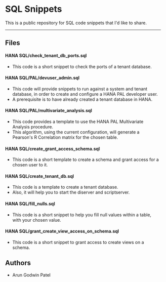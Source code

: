 # SQL Snippets

This is a public repository for SQL code snippets that I'd like to share.

***

## Files

#### HANA SQL/check_tenant_db_ports.sql
- This code is a short snippet to check the ports of a tenant database. 

#### HANA SQL/PAL/devuser_admin.sql
- This code will provide snippets to run against a system and tenant database, in order to create and configure a HANA PAL developer user.
- A prerequisite is to have already created a tenant database in HANA.

#### HANA SQL/PAL/multivariate_analysis.sql
- This code provides a template to use the HANA PAL Multivariate Analysis procedure.
- This algorithm, using the current configuration, will generate a Pearson's R Correlation matrix for the chosen table. 

#### HANA SQL/create_grant_access_schema.sql
- This code is a short template to create a schema and grant access for a chosen user to it. 

#### HANA SQL/create_tenant_db.sql
- This code is a template to create a tenant database.
- Also, it will help you to start the diserver and scriptserver.

#### HANA SQL/fill_nulls.sql
- This code is a short snippet to help you fill null values within a table, with your chosen value.

#### HANA SQL/grant_create_view_access_on_schema.sql
- This code is a short snippet to grant access to create views on a schema.


## Authors
- Arun Godwin Patel